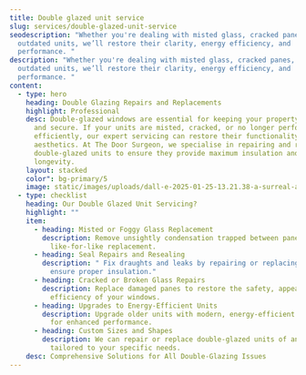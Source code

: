 ```yaml
---
title: Double glazed unit service
slug: services/double-glazed-unit-service
seodescription: "Whether you're dealing with misted glass, cracked panes, or
  outdated units, we’ll restore their clarity, energy efficiency, and
  performance. "
description: "Whether you're dealing with misted glass, cracked panes, or
  outdated units, we’ll restore their clarity, energy efficiency, and
  performance. "
content:
  - type: hero
    heading: Double Glazing Repairs and Replacements
    highlight: Professional
    desc: Double-glazed windows are essential for keeping your property warm, quiet,
      and secure. If your units are misted, cracked, or no longer performing
      efficiently, our expert servicing can restore their functionality and
      aesthetics. At The Door Surgeon, we specialise in repairing and replacing
      double-glazed units to ensure they provide maximum insulation and
      longevity.
    layout: stacked
    color": bg-primary/5
    image: static/images/uploads/dall-e-2025-01-25-13.21.38-a-surreal-and-professional-image-in-the-style-of-a-surgeon-operating-on-a-door-but-instead-featuring-a-craftsman-in-a-surgical-operating-room-setting.webp
  - type: checklist
    heading: Our Double Glazed Unit Servicing?
    highlight: ""
    item:
      - heading: Misted or Foggy Glass Replacement
        description: Remove unsightly condensation trapped between panes with a
          like-for-like replacement.
      - heading: Seal Repairs and Resealing
        description: " Fix draughts and leaks by repairing or replacing worn seals to
          ensure proper insulation."
      - heading: Cracked or Broken Glass Repairs
        description: Replace damaged panes to restore the safety, appearance, and
          efficiency of your windows.
      - heading: Upgrades to Energy-Efficient Units
        description: Upgrade older units with modern, energy-efficient double glazing
          for enhanced performance.
      - heading: Custom Sizes and Shapes
        description: We can repair or replace double-glazed units of any size or design,
          tailored to your specific needs.
    desc: Comprehensive Solutions for All Double-Glazing Issues
---
```

